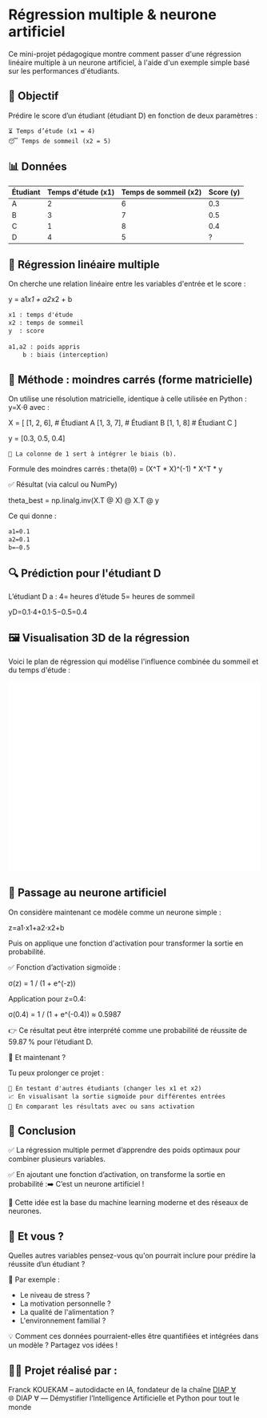 # Régression multiple & neurone artificiel

Ce mini-projet pédagogique montre comment passer d'une régression linéaire multiple à un neurone artificiel, à l'aide d'un exemple simple basé sur les performances d'étudiants.

## 🎯 Objectif
Prédire le score d’un étudiant (étudiant D) en fonction de deux paramètres :

    ⏳ Temps d’étude (x1 = 4)
    😴 Temps de sommeil (x2 = 5)

## 📊 Données

| Étudiant | Temps d'étude (x1) | Temps de sommeil (x2) | Score (y) |
| -------- | ------------------ | --------------------- | --------- |
| A        | 2                  | 6                     | 0.3       |
| B        | 3                  | 7                     | 0.5       |
| C        | 1                  | 8                     | 0.4       |
| D        | 4                  | 5                     | ?         |

## 🧮 Régression linéaire multiple

On cherche une relation linéaire entre les variables d'entrée et le score :

y = a1*x1 + a2*x2 + b

    x1 : temps d'étude
    x2​ : temps de sommeil
    y  : score

    a1​,a2​ : poids appris
        b : biais (interception)

## 📐 Méthode : moindres carrés (forme matricielle)

On utilise une résolution matricielle, identique à celle utilisée en Python :
y=X⋅θ
avec :

X = [
  [1, 2, 6],   # Étudiant A
  [1, 3, 7],   # Étudiant B
  [1, 1, 8]    # Étudiant C
]

y = [0.3, 0.5, 0.4]

    🔎 La colonne de 1 sert à intégrer le biais (b).

Formule des moindres carrés :
theta(θ) = (X^T * X)^(-1) * X^T * y

✅ Résultat (via calcul ou NumPy)

theta_best = np.linalg.inv(X.T @ X) @ X.T @ y

Ce qui donne :

    a1=0.1
    a2=0.1
    b=−0.5

## 🔍 Prédiction pour l'étudiant D

L’étudiant D a :
    4= heures d’étude
    5= heures de sommeil

yD=0.1⋅4+0.1⋅5−0.5=0.4

## 🖼️ Visualisation 3D de la régression

Voici le plan de régression qui modélise l'influence combinée du sommeil et du temps d'étude :

![Plan 3D](https://github.com/DIAPkuik237/regression-multiple-neurone/raw/master/heatmap.png)

## 🧠 Passage au neurone artificiel
On considère maintenant ce modèle comme un neurone simple :

z=a1⋅x1+a2⋅x2+b

Puis on applique une fonction d'activation pour transformer la sortie en probabilité.

✅ Fonction d’activation sigmoïde :

σ(z) = 1 / (1 + e^(-z))

Application pour z=0.4:

σ(0.4) = 1 / (1 + e^(-0.4)) ≈ 0.5987

👉 Ce résultat peut être interprété comme une probabilité de réussite de 59.87 % pour l’étudiant D.

🧠 Et maintenant ?

Tu peux prolonger ce projet :

    🔄 En testant d'autres étudiants (changer les x1​ et x2​)
    📈 En visualisant la sortie sigmoïde pour différentes entrées
    🧪 En comparant les résultats avec ou sans activation

## 📌 Conclusion

✅ La régression multiple permet d’apprendre des poids optimaux pour combiner plusieurs variables.

✅ En ajoutant une fonction d’activation, on transforme la sortie en probabilité :➡️ C’est un neurone artificiel !

🧠 Cette idée est la base du machine learning moderne et des réseaux de neurones.

## 💬 Et vous ?

Quelles autres variables pensez-vous qu'on pourrait inclure pour prédire la réussite d’un étudiant ?

📌 Par exemple :
- Le niveau de stress ?
- La motivation personnelle ?
- La qualité de l'alimentation ?
- L'environnement familial ?

💡 Comment ces données pourraient-elles être quantifiées et intégrées dans un modèle ?
Partagez vos idées !



## 👨‍🔬 Projet réalisé par :
Franck KOUEKAM – autodidacte en IA, fondateur de la chaîne [DIAP ∀](#)  
🌐 DIAP ∀ — Démystifier l’Intelligence Artificielle et Python pour tout le monde
